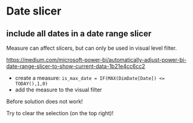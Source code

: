 # Date slicer

## include all dates in a date range slicer
Measure can affect slicers, but can only be used in visual level filter.

https://medium.com/microsoft-power-bi/automatically-adjust-power-bi-date-range-slicer-to-show-current-data-1b21e4cc6cc2
- create a measure: `is_max_date = IF(MAX(DimDate[Date]) <= TODAY(),1,0)`
- add the measure to the visual filter

Before solution does not work!

Try to clear the selection (on the top right)!
